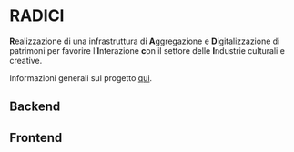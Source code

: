# RADICI
**R**ealizzazione di una infrastruttura di **A**ggregazione e **D**igitalizzazione di patrimoni per favorire l’**I**nterazione **c**on il settore delle **I**ndustrie culturali e creative.

Informazioni generali sul progetto [qui](https://www.unibo.it/it/ricerca/progetti-e-iniziative/pr-fesr-emilia-romagna-2021-2027/1223/20430/20509).


## Backend
## Frontend
